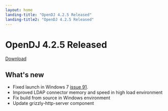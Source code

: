 ```yaml
---
layout: home
landing-title: "OpenDJ 4.2.5 Released"
landing-title2: "OpenDJ 4.2.5 Released"
---
```

# OpenDJ 4.2.5 Released
[Download](https://github.com/OpenIdentityPlatform/OpenDJ/releases/tag/4.2.5)
## What's new
* Fixed launch in Windows 7 [issue 91](https://github.com/OpenIdentityPlatform/OpenAM/issues/91).
* Improved LDAP connector memory and speed in high load environment
* Fix build from source in Windows environment
* Update grizzly-http-server component
